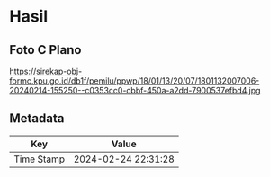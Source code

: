 # Hasil

## Foto C Plano

https://sirekap-obj-formc.kpu.go.id/db1f/pemilu/ppwp/18/01/13/20/07/1801132007006-20240214-155250--c0353cc0-cbbf-450a-a2dd-7900537efbd4.jpg


## Metadata

| Key        | Value               |
| ---------- | ------------------- |
| Time Stamp | 2024-02-24 22:31:28 |



